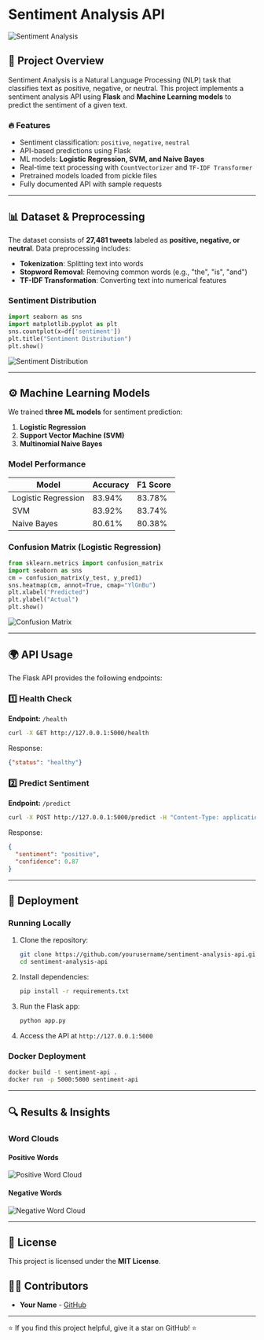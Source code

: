 # Sentiment Analysis API

![Sentiment Analysis](src/demo.png)

## 📌 Project Overview
Sentiment Analysis is a Natural Language Processing (NLP) task that classifies text as positive, negative, or neutral. This project implements a sentiment analysis API using **Flask** and **Machine Learning models** to predict the sentiment of a given text.

### 🔥 Features
- Sentiment classification: `positive`, `negative`, `neutral`
- API-based predictions using Flask
- ML models: **Logistic Regression, SVM, and Naive Bayes**
- Real-time text processing with `CountVectorizer` and `TF-IDF Transformer`
- Pretrained models loaded from pickle files
- Fully documented API with sample requests

---

## 📊 Dataset & Preprocessing
The dataset consists of **27,481 tweets** labeled as **positive, negative, or neutral**. Data preprocessing includes:
- **Tokenization**: Splitting text into words
- **Stopword Removal**: Removing common words (e.g., "the", "is", "and")
- **TF-IDF Transformation**: Converting text into numerical features

### Sentiment Distribution
```python
import seaborn as sns
import matplotlib.pyplot as plt
sns.countplot(x=df['sentiment'])
plt.title("Sentiment Distribution")
plt.show()
```
![Sentiment Distribution](src/distribution.png)

---

## ⚙️ Machine Learning Models
We trained **three ML models** for sentiment prediction:
1. **Logistic Regression**
2. **Support Vector Machine (SVM)**
3. **Multinomial Naive Bayes**

### Model Performance
| Model               | Accuracy | F1 Score |
|--------------------|----------|----------|
| Logistic Regression | 83.94%   | 83.78%   |
| SVM                | 83.92%   | 83.74%   |
| Naive Bayes        | 80.61%   | 80.38%   |

### Confusion Matrix (Logistic Regression)
```python
from sklearn.metrics import confusion_matrix
import seaborn as sns
cm = confusion_matrix(y_test, y_pred1)
sns.heatmap(cm, annot=True, cmap="YlGnBu")
plt.xlabel("Predicted")
plt.ylabel("Actual")
plt.show()
```
![Confusion Matrix](src/cm_lr.png)

---

## 🌍 API Usage
The Flask API provides the following endpoints:

### 1️⃣ Health Check
**Endpoint:** `/health`
```bash
curl -X GET http://127.0.0.1:5000/health
```
Response:
```json
{"status": "healthy"}
```

### 2️⃣ Predict Sentiment
**Endpoint:** `/predict`
```bash
curl -X POST http://127.0.0.1:5000/predict -H "Content-Type: application/json" -d '{"text": "I love this product!"}'
```
Response:
```json
{
  "sentiment": "positive",
  "confidence": 0.87
}
```

---

## 🚀 Deployment
### Running Locally
1. Clone the repository:
   ```bash
   git clone https://github.com/yourusername/sentiment-analysis-api.git
   cd sentiment-analysis-api
   ```
2. Install dependencies:
   ```bash
   pip install -r requirements.txt
   ```
3. Run the Flask app:
   ```bash
   python app.py
   ```
4. Access the API at `http://127.0.0.1:5000`

### Docker Deployment
```bash
docker build -t sentiment-api .
docker run -p 5000:5000 sentiment-api
```

---

## 🔍 Results & Insights
### Word Clouds
#### **Positive Words**
![Positive Word Cloud](src/wc_positive.png)
#### **Negative Words**
![Negative Word Cloud](src/wc_negative.png)

---

## 📜 License
This project is licensed under the **MIT License**.

## 👨‍💻 Contributors
- **Your Name** - [GitHub](https://github.com/ZackHiRo)

---

⭐ If you find this project helpful, give it a star on GitHub! ⭐

